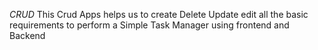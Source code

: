_CRUD_ This Crud Apps helps us to create Delete Update edit all the basic requirements to perform a Simple Task Manager using frontend and Backend
